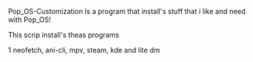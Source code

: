 Pop_OS-Customization
Is a program that install's stuff that i like and need with Pop_OS!

This scrip install's theas programs

1 neofetch,
ani-cli,
mpv,
steam,
kde and
lite dm
